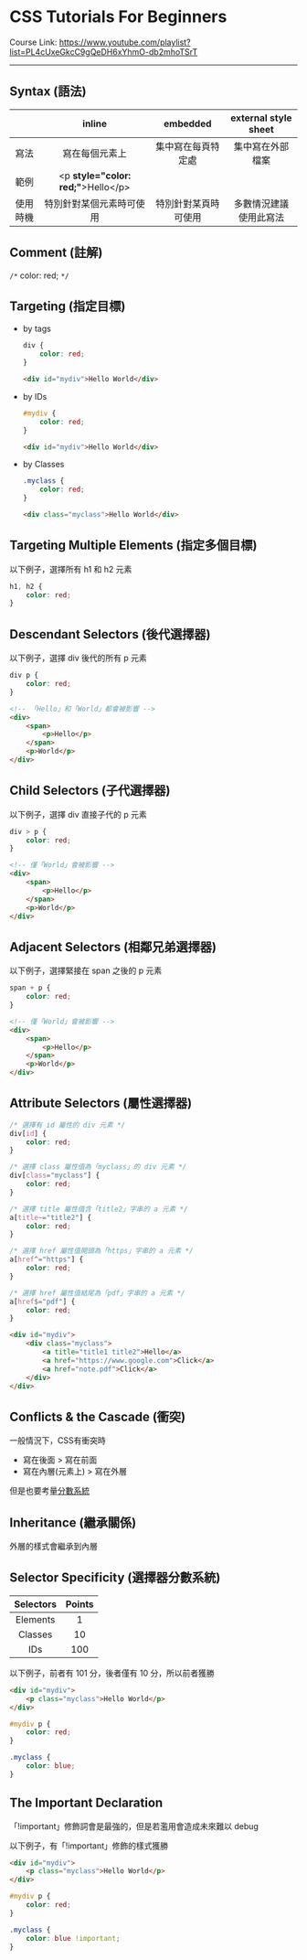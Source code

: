 # CSS Tutorials For Beginners

Course Link: <https://www.youtube.com/playlist?list=PL4cUxeGkcC9gQeDH6xYhmO-db2mhoTSrT>

---

## Syntax (語法)

|          |                 inline                 |       embedded       |  external style sheet  |
|:--------:|:--------------------------------------:|:--------------------:|:----------------------:|
|   寫法   |             寫在每個元素上             |  集中寫在每頁特定處  |    集中寫在外部檔案    |
|   範例   | \<p **style="color: red;"**>Hello\</p> |                      |                        |
| 使用時機 |        特別針對某個元素時可使用        | 特別針對某頁時可使用 | 多數情況建議使用此寫法 |

## Comment (註解)

`/*` color: red; `*/`

## Targeting (指定目標)

- by tags

    ``` css
    div {
        color: red;
    }
    ```

    ``` html
    <div id="mydiv">Hello World</div>
    ```

- by IDs

    ``` css
    #mydiv {
        color: red;
    }
    ```

    ``` html
    <div id="mydiv">Hello World</div>
    ```

- by Classes

    ``` css
    .myclass {
        color: red;
    }
    ```

    ``` html
    <div class="myclass">Hello World</div>
    ```

## Targeting Multiple Elements (指定多個目標)

以下例子，選擇所有 h1 和 h2 元素

``` css
h1, h2 {
    color: red;
}
```

## Descendant Selectors (後代選擇器)

以下例子，選擇 div 後代的所有 p 元素

``` css
div p {
    color: red;
}
```

``` html
<!-- 「Hello」和「World」都會被影響 -->
<div>
    <span>
        <p>Hello</p>
    </span>
    <p>World</p>
</div>
```

## Child Selectors (子代選擇器)

以下例子，選擇 div 直接子代的 p 元素

``` css
div > p {
    color: red;
}
```

``` html
<!-- 僅「World」會被影響 -->
<div>
    <span>
        <p>Hello</p>
    </span>
    <p>World</p>
</div>
```

## Adjacent Selectors (相鄰兄弟選擇器)

以下例子，選擇緊接在 span 之後的 p 元素

``` css
span + p {
    color: red;
}
```

``` html
<!-- 僅「World」會被影響 -->
<div>
    <span>
        <p>Hello</p>
    </span>
    <p>World</p>
</div>
```

## Attribute Selectors (屬性選擇器)

``` css
/* 選擇有 id 屬性的 div 元素 */
div[id] {
    color: red;
}

/* 選擇 class 屬性值為「myclass」的 div 元素 */
div[class="myclass"] {
    color: red;
}

/* 選擇 title 屬性值含「title2」字串的 a 元素 */
a[title~="title2"] {
    color: red;
}

/* 選擇 href 屬性值開頭為「https」字串的 a 元素 */
a[href^="https"] {
    color: red;
}

/* 選擇 href 屬性值結尾為「pdf」字串的 a 元素 */
a[href$="pdf"] {
    color: red;
}
```

``` html
<div id="mydiv">
    <div class="myclass">
        <a title="title1 title2">Hello</a>
        <a href="https://www.google.com">Click</a>
        <a href="note.pdf">Click</a>
    </div>
</div>
```

## Conflicts & the Cascade (衝突)

一般情況下，CSS有衝突時

- 寫在後面 > 寫在前面
- 寫在內層(元素上) > 寫在外層

但是也要考量[分數系統](#Selector-Specificity-(選擇器分數系統))

## Inheritance (繼承關係)

外層的樣式會繼承到內層

## Selector Specificity (選擇器分數系統)

| Selectors | Points |
|:---------:|:------:|
| Elements  |   1    |
|  Classes  |   10   |
|    IDs    |  100   |

以下例子，前者有 101 分，後者僅有 10 分，所以前者獲勝

``` html
<div id="mydiv">
    <p class="myclass">Hello World</p>
</div>
```

``` css
#mydiv p {
    color: red;
}

.myclass {
    color: blue;
}
```

## The Important Declaration

「!important」修飾詞會是最強的，但是若濫用會造成未來難以 debug

以下例子，有「!important」修飾的樣式獲勝

``` html
<div id="mydiv">
    <p class="myclass">Hello World</p>
</div>
```

``` css
#mydiv p {
    color: red;
}

.myclass {
    color: blue !important;
}
```
